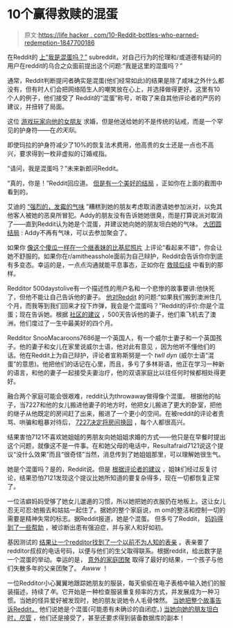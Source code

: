 # 10个赢得救赎的混蛋

> 原文:[https://life hacker . com/10-Reddit-bottles-who-earned-redemption-1847700186](https://lifehacker.com/10-reddit-assholes-who-earned-redemption-1847700186)

在Reddit的 [上“我是混蛋吗？”](https://www.reddit.com/r/AmItheAsshole) subreddit，对自己行为的伦理和/或道德有疑问的用户在reddit的乌合之众面前提出这个问题:“我是这里的混蛋吗？”

通常，Reddit判断提问者确实是混蛋(他们经常如此)的结果是除了咸味之外什么都没有，但有时人们会把网络陌生人的嘲笑放在心上，并选择做得更好。这里有10个人的例子，他们接受了 Reddit的“混蛋”称号，听取了来自其他评论者的严厉的建议，并扭转了局面。

这位 [游戏玩家向他的女朋友](https://www.reddit.com/r/AmItheAsshole/comments/j6vh3c/aita_for_proposing_to_my_girlfriend_with_a_video/) 求婚，但是他送给她的不是传统的钻戒，而是一个罕见的护身符——在*的天际*。

即使玛拉的护身符减少了10%的恢复法术费用，他高贵的女士还是一点也不高兴，要求得到一枚非虚拟的订婚戒指。

“请问，我是混蛋吗？”未来新郎问Reddit。

“真的，你是！”Reddit回应道。 [但是有一个美好的结局](https://www.reddit.com/r/AmItheAsshole/comments/jt4qzb/update_aita_for_proposing_to_my_girlfriend_with_a/) ，正如你在上面的截图中看到的。

艾迪的 [“强烈的，发霉的气味](https://www.reddit.com/r/AmItheAsshole/comments/p2uxpx/wibta_if_i_uninvited_a_friend_from_a_party/?utm_source=share&utm_medium=ios_app&utm_name=iossmf) ”糟糕到她的朋友考虑取消邀请她参加派对，以免其他客人被她的恶臭所冒犯。Addy的朋友没有告诉她她很臭，而是打算说派对取消了——直到Reddit认为她是个混蛋，并建议她向她的朋友坦白她的气味。 [大团圆结局](https://www.reddit.com/r/AmItheAsshole/comments/passdw/update_wibta_if_i_uninvited_a_friend_from_a_party/) : Addy不再有气味，可以去参加聚会了。

如果你 [像这个傻瓜一样在一个继表妹的比基尼照片](https://www.reddit.com/r/AmItheAsshole/comments/mibx5l/aita_for_telling_my_stepcousin_in_a_bikini_that/?utm_source=share&utm_medium=ios_app&utm_name=iossmf) 上评论“看起来不错”，你会让她不舒服的。如果你在r/amitheasshole面前为自己辩护，Reddit会告诉你你到底有多变态。幸运的是，一点点沟通就能平息事态，正如你在 [救赎后续](https://www.reddit.com/r/AmItheAsshole/comments/mll4ad/update_aita_for_telling_my_stepcousin_in_a_bikini/) 中看到的那样。

Redditor 500daystolive有一个描述性的用户名和一个悲惨的故事要讲:他快死了，但他不能让自己告诉他的妻子。 [他对Reddit](https://www.reddit.com/r/AmItheAsshole/comments/c5lpau/aita_for_not_telling_my_wife_that_i_am_dying/) 的问题:“如果我们搬到澳洲住几个月，而我等到我们回来才投下炸弹，我会是个混蛋吗？”Reddit的评价:你是个混蛋；现在告诉她。根据 [社区的建议](https://www.reddit.com/r/AmItheAsshole/comments/ji3gw3/update_aita_for_not_telling_my_wife_that_i_am/) ，500天告诉他的妻子，他们乘飞机去了澳洲，他们度过了一生中最美好的四个月。

Redditor SnooMacaroons7686是一个英国人，有一个威尔士妻子和一个英国孩子。他的妻子和女儿在家里说威尔士语，他对此有意见 ，因为他听不懂他们的话。他在Reddit上为自己辩护，评论者宣称斯努是一个 *twll dyn* (威尔士语“混蛋”的意思)。他把他们的话记在心里，而且，多亏了多林哥语，他正在学习一种新的语言，和他的妻子一起接受夫妻治疗，他的双语家庭比以往任何时候都相处得更好。

融合两个家庭可能会很艰难，reddit认为throwaway做得像个混蛋。 根据他的帖子，当7227和他的女儿搬进他妻子的地方时，他把女儿搬进了更大的卧室，把他的继子从他既定的房间赶了出来，搬进了一个更小的空间。在被reddit的评论者责骂、哄骗和粗暴对待后， [7227决定将房间换回](https://www.reddit.com/r/AmItheAsshole/comments/paq0ny/update_aita_for_giving_my_stepsons_room_to_my/) ，每个人都很高兴。

结果害怕7121不喜欢她姐姐的男朋友向她姐姐求婚的方式——他只是在早餐时提出这个问题，就像这不是一件事。在和她父母的电话中，Resultafraid7121说这个提议“没什么效果”而且“很奇怪”当然，消息传到了她姐姐那里，可以理解她很生气。

她是个混蛋吗？是的，Reddit说。但是 [根据评论者的建议](https://www.reddit.com/r/AmItheAsshole/comments/pi5w3h/update_aita_for_telling_my_honest_opinion_on_my/) ，姐妹们经过反复讨论，结果恐怕7121发现这个提议比她所知道的要复杂得多，现在一切都恢复正常了。

一位洁癖妈妈受够了她女儿邋遢的习惯，所以她把她的衣服扔在地板上。这让女儿忍无可忍:她搬去和姑姑一起住了。据她的整个家庭说，m om的整洁和控制一切的需要是精神失常的标志。据Reddit报道，她是个混蛋。 但多亏了Reddit， [妈妈得到了一些帮助](https://www.reddit.com/r/AmItheAsshole/comments/i9ld3q/update_aita_for_throwing_my_kids_clothes_onto_the/) ，被诊断出患有强迫症，并与家人和好如初。

基因测试的 [结果让一个redditor找到了一个以前不为人知的表亲](http://www.apple.com) 。表亲要了redditor叔叔的电话号码，以便与他们的生父取得联系。根据reddit，给出数字是一个混蛋的举动。幸运的是， [意外的家庭团聚](https://www.reddit.com/r/AmItheAsshole/comments/pf7hxn/update_aita_for_giving_my_cousin_her_dads_number/) 取得了最好的结果，一个孩子与他们失散多年的父亲团聚了。 *Awww* ！

一位Redditor小心翼翼地跟踪她朋友的服装，每天偷偷在电子表格中输入她们的服装描述，持续了*年*。它开始是一种检查服装重复频率的方式，并发展成为一种习惯。当她的怪异爱好被发现时，她的朋友说她令人毛骨悚然。 [当她把整个故事告诉Reddit，](https://www.reddit.com/r/AmItheAsshole/comments/n1lh3g/aita_for_keeping_track_of_the_outfits_my_friends/) 他们说她是个混蛋(可能患有未确诊的自闭症。) [当她向她的朋友坦白时，尽管](https://www.reddit.com/r/AmItheAsshole/comments/n6y2qe/update_aita_for_keeping_track_of_the_outfits_my/) ，他们还是接受了，甚至还要求得到装备数据库的副本！
